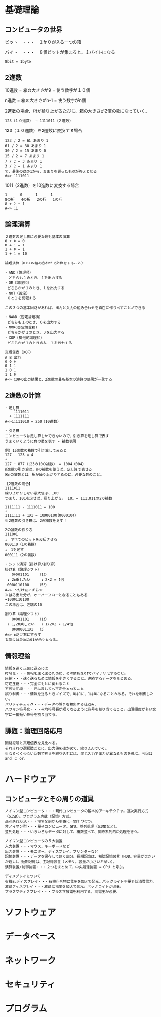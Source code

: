 # 基礎理論
## コンピュータの世界
ビット　・・・　１か０が入る一つの箱

バイト　・・・　８個ビットが集まると、１バイトになる
```
8bit = 1byte
```
## 2進数
10進数 = 箱の大きさが9 = 使う数字が１０個

n進数 = 箱の大きさがn-1 = 使う数字がn個

2進数の場合、桁が繰り上がるたびに、箱の大きさが2倍の数になっていく。

```
123（１０進数） → 1111011（２進数）
```
123（１０進数）を2進数に変換する場合
```
123 / 2 = 61 あまり 1
61 / 2 = 30 あまり 1
30 / 2 = 15 あまり 0
15 / 2 = 7 あまり 1
7 / 2 = 3 あまり 1
3 / 2 = 1 あまり 1
で、最後の商の1から、あまりを遡ったものが答えとなる
#=> 1111011
```

1011（2進数）を10進数に変換する場合
```
1      0      1      1 
8の桁   4の桁   2の桁   1の桁
8 + 2 + 1
#=> 11
```

## 論理演算
```
２進数の足し算に必要な最も基本の演算
0 + 0 = 0
0 + 1 = 1
1 + 0 = 1
1 + 1 = 10

論理演算（0と1の組み合わせで計算をすること）

・AND（論理積）
　どちらも１のとき、１を出力する
・OR（論理和）
 どちらかが１のとき、１を出力する
・NOT（否定）
 ０と１を反転する
 
この３つの基本回路があれば、出力と入力の組み合わせを自在に作り出すことができる

・NAND（否定論理積）
 どちらも１のとき、０を出力する
・NOR(否定論理和) 
 どちらかが１のとき、０を出力する
・XOR（排他的論理和）
 どちらかが１のときのみ、１を出力する

真理値表（XOR）
A B 出力
0 0 0
0 1 1
1 0 1
1 1 0
#=> XORの出力結果と、2進数の最も基本の演算の結果が一致する
```

## 2進数の計算
```
・足し算
    1111011
  + 1111111
#=>11111010 = 250（10進数）

・引き算
コンピュータは足し算しかできないので、引き算を足し算で表す
うまくいくように負の数を表す = 補数表現

例）10進数の補数で引き算してみると
127 - 123 = 4
↓
127 + 877（123の10の補数） = 1004（004）
n進数の引き算は、nの補数を使えば、足し算で表せる
※nの補数とは、桁が繰り上がりするのに、必要な数のこと。

【2進数の場合】
1111011
繰り上がりしない最大値は、100
つまり、101を足せば、繰り上がる。 101 = 1111011の2の補数

1111111 - 1111011 = 100
↓
1111111 + 101 = 10000100(0000100)
※2進数の引き算は、2の補数を足す！

2の補数の作り方
111001
↓　すべてのビットを反転させる
000110（1の補数）
↓　1を足す
000111（2の補数）

・シフト演算（掛け算/割り算）
掛け算（論理シフト）
   00001101    （13）
 ↓ 2n乗したい     ↓ 2×2 = 4倍  
 0000110100    （52）
#=> ｎだけ左にずらす
※はみ出た分が、オーバーフローとなることもある。
→1000110100
この場合は、左端の10

割り算（論理シフト）
   00001101    （13）
 ↓ 1/2n乗したい   ↓ 1/2×2 = 1/4倍
   0000001101  （3） 
#=> nだけ右にずらす
右端にはみ出た01が余りとなる。
```
## 情報理論
```
情報を速く正確に送るには
符号化・・・情報を速く送るために、その情報を01でバイナリ化すること。
圧縮・・・速く送るために情報を小さくすること。連続するデータをまとめる。
可逆圧縮・・・完全にもとに戻せること
不可逆圧縮・・・元に戻しても不完全となること
誤り制御・・・情報を送るときノイズで、0は1に、1は0になることがある。それを制御したい。
パリティチェック・・・データの誤りを検出する仕組み。
ハフマン符号化・・・平均符号長が短くなるように符号を割り当てること。出現頻度が多い文字に一番短い符号を割り当てる。
```

## 課題：論理回路応用
```
回路記号と真理値表を見比べる。
それぞれの選択肢ごとに、出力値を確かめて、絞り込んでいく。
※なるべく少ない回数で答えを絞り込むには、同じ入力で出力が異なるものを選ぶ。今回は and と or。
```

# ハードウェア
## コンピュータとその周りの道具
```
ノイマン型コンピュータ・・・現代コンピュータの基本的アーキテクチャ。逐次実行方式（SISD）。プログラム内蔵（記憶）方式。
逐次実行方式・・・命令を前から順番に一個ずつ行う。
非ノイマン型・・・量子コンピュータ。GPU。並列処理（SIMDなど）。
並列処理・・・いろいろなデータに対して、複数並べて、同時系列的に処理を行う。
```

```
ノイマン型コンピュータの５大装置
入力装置・・・マウス、キーボードなど
出力装置・・・モニター、ディスプレイ、プリンターなど
記憶装置・・・データを保存しておく部分。長期記憶は、補助記憶装置（HDD。容量が大きいが遅い）。短期記憶は、主記憶装置（メモリ。容量が小さいが早い）。
演算装置/制御装置・・・２つをまとめて、中央処理装置 = CPU と呼ぶ。
```

```
ディスプレイについて
有機ELディスプレイ・・・有機化合物に電圧を加えて発光。バックライト不要で低消費電力。
液晶ディスプレイ・・・液晶に電圧を加えて発光。バックライトが必要。
プラズマディスプレイ・・・プラズマ放電を利用する。高電圧が必要。
```




# ソフトウェア

# データベース

# ネットワーク

# セキュリティ

# プログラム

